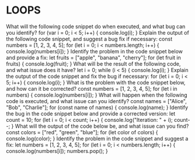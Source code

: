 # LOOPS
What will the following code snippet do when executed, and what bug can you identify?
for (var i = 0; i < 5; i++) {
  console.log(i);
}
Explain the output of the following code snippet, and suggest a bug fix if necessary:
const numbers = [1, 2, 3, 4, 5];
for (let i = 0; i < numbers.length; i++) {
  console.log(numbers[i]);
}
Identify the problem in the code snippet below and provide a fix:
let fruits = ["apple", "banana", "cherry"];
for (let fruit in fruits) {
  console.log(fruit);
}
What will be the result of the following code, and what issue does it have?
let i = 0;
while (i < 5) {
  console.log(i);
}
Explain the output of the code snippet and fix the bug if necessary:
for (let i = 0; i < 5; i++) {
  console.log(i);
}
What is the problem with the code snippet below, and how can it be corrected?
const numbers = [1, 2, 3, 4, 5];
for (let i in numbers) {
  console.log(numbers[i]);
}
What will happen when the following code is executed, and what issue can you identify?
const names = ["Alice", "Bob", "Charlie"];
for (const name of names) {
  console.log(name);
}
Identify the bug in the code snippet below and provide a corrected version:
let count = 10;
for (let i = 0; i < count; i++) {
  console.log("Iteration: " + i);
  count--;
}
What will the output of the code below be, and what issue can you find?
const colors = ["red", "green", "blue"];
for (let color of colors) {
  console.log(color);
}
Identify the problem in the code snippet and suggest a fix:
let numbers = [1, 2, 3, 4, 5];
for (let i = 0; i < numbers.length; i++) {
  console.log(numbers[i]);
  numbers.pop();
}
